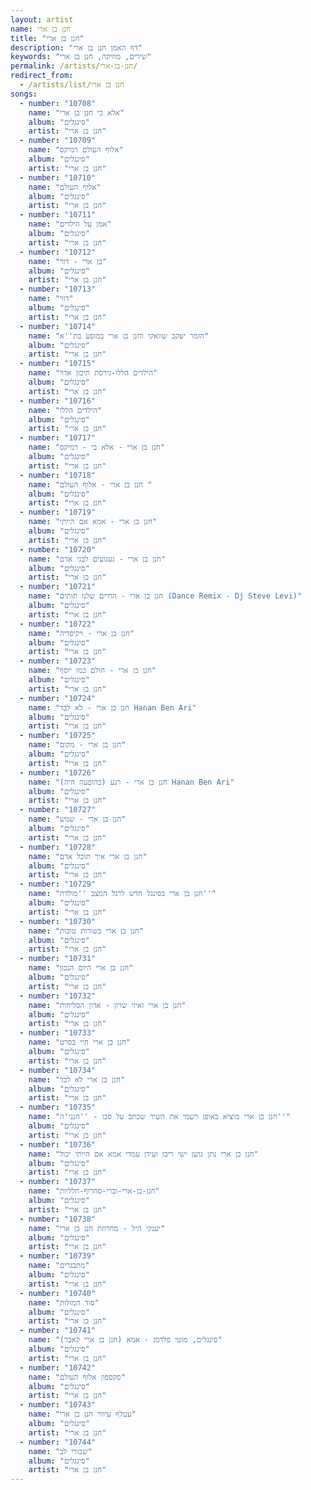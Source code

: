 ```yaml
---
layout: artist
name: חנן בן ארי
title: "חנן בן ארי"
description: "דף האמן חנן בן ארי"
keywords: "שירים, מוזיקה, חנן בן ארי"
permalink: /artists/חנן-בן-ארי/
redirect_from:
  - /artists/list/חנן בן ארי
songs:
  - number: "10708"
    name: "אלא בי חנן בן ארי"
    album: "סינגלים"
    artist: "חנן בן ארי"
  - number: "10709"
    name: "אלוף העולם רמיקס"
    album: "סינגלים"
    artist: "חנן בן ארי"
  - number: "10710"
    name: "אלוף העולם"
    album: "סינגלים"
    artist: "חנן בן ארי"
  - number: "10711"
    name: "אמן על הילדים"
    album: "סינגלים"
    artist: "חנן בן ארי"
  - number: "10712"
    name: "בן ארי - דור"
    album: "סינגלים"
    artist: "חנן בן ארי"
  - number: "10713"
    name: "דור"
    album: "סינגלים"
    artist: "חנן בן ארי"
  - number: "10714"
    name: "הזמר יעקב שוואקי וחנן בן ארי במופע בת''א"
    album: "סינגלים"
    artist: "חנן בן ארי"
  - number: "10715"
    name: "הילדים הללו-גירסת תיכון אדר"
    album: "סינגלים"
    artist: "חנן בן ארי"
  - number: "10716"
    name: "הילדים הללו"
    album: "סינגלים"
    artist: "חנן בן ארי"
  - number: "10717"
    name: "חנן בן ארי - אלא בי - רמיקס"
    album: "סינגלים"
    artist: "חנן בן ארי"
  - number: "10718"
    name: "חנן בן ארי - אלוף העולם "
    album: "סינגלים"
    artist: "חנן בן ארי"
  - number: "10719"
    name: "חנן בן ארי - אמא אם הייתי"
    album: "סינגלים"
    artist: "חנן בן ארי"
  - number: "10720"
    name: "חנן בן ארי - געגועים לבני אדם"
    album: "סינגלים"
    artist: "חנן בן ארי"
  - number: "10721"
    name: "חנן בן ארי - החיים שלנו תותים (Dance Remix - Dj Steve Levi)"
    album: "סינגלים"
    artist: "חנן בן ארי"
  - number: "10722"
    name: "חנן בן ארי - ויקיפדיה"
    album: "סינגלים"
    artist: "חנן בן ארי"
  - number: "10723"
    name: "חנן בן ארי - חולם כמו יוסף"
    album: "סינגלים"
    artist: "חנן בן ארי"
  - number: "10724"
    name: "חנן בן ארי - לא לבד Hanan Ben Ari"
    album: "סינגלים"
    artist: "חנן בן ארי"
  - number: "10725"
    name: "חנן בן ארי - מקום"
    album: "סינגלים"
    artist: "חנן בן ארי"
  - number: "10726"
    name: "חנן בן ארי - רגע (בהופעה חיה) Hanan Ben Ari"
    album: "סינגלים"
    artist: "חנן בן ארי"
  - number: "10727"
    name: "חנן בן ארי - שמש"
    album: "סינגלים"
    artist: "חנן בן ארי"
  - number: "10728"
    name: "חנן בן ארי איך תוכל אדם"
    album: "סינגלים"
    artist: "חנן בן ארי"
  - number: "10729"
    name: "חנן בן ארי בסינגל חדש לרגל המצב ''מולדת''"
    album: "סינגלים"
    artist: "חנן בן ארי"
  - number: "10730"
    name: "חנן בן ארי בשורות טובות"
    album: "סינגלים"
    artist: "חנן בן ארי"
  - number: "10731"
    name: "חנן בן ארי היום הנכון"
    album: "סינגלים"
    artist: "חנן בן ארי"
  - number: "10732"
    name: "חנן בן ארי ואיזי שרון - אדון הסליחות"
    album: "סינגלים"
    artist: "חנן בן ארי"
  - number: "10733"
    name: "חנן בן ארי חיי בסרט"
    album: "סינגלים"
    artist: "חנן בן ארי"
  - number: "10734"
    name: "חנן בן ארי לא לבד"
    album: "סינגלים"
    artist: "חנן בן ארי"
  - number: "10735"
    name: "חנן בן ארי מוציא באופן רשמי את השיר שכתב על סבו - ''חנני'ה''"
    album: "סינגלים"
    artist: "חנן בן ארי"
  - number: "10736"
    name: "חנן בן ארי נתן גושן ישי ריבו ועידן עמדי אמא אם הייתי יכול"
    album: "סינגלים"
    artist: "חנן בן ארי"
  - number: "10737"
    name: "חנן-בן-ארי-וברי-סחרוף-חלליות"
    album: "סינגלים"
    artist: "חנן בן ארי"
  - number: "10738"
    name: "יענקי היל - מחרוזת חנן בן ארי"
    album: "סינגלים"
    artist: "חנן בן ארי"
  - number: "10739"
    name: "מתבגרים"
    album: "סינגלים"
    artist: "חנן בן ארי"
  - number: "10740"
    name: "סוד המזלות"
    album: "סינגלים"
    artist: "חנן בן ארי"
  - number: "10741"
    name: "סינגלים, מוטי פלדמן - אמא (חנן בן ארי קאבר)"
    album: "סינגלים"
    artist: "חנן בן ארי"
  - number: "10742"
    name: "סקספון אלוף העולם"
    album: "סינגלים"
    artist: "חנן בן ארי"
  - number: "10743"
    name: "עטלף עיוור חנן בן ארי"
    album: "סינגלים"
    artist: "חנן בן ארי"
  - number: "10744"
    name: "שבורי לב"
    album: "סינגלים"
    artist: "חנן בן ארי"
---
```

